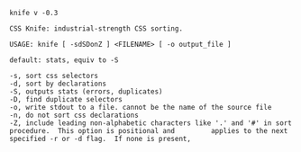     knife v -0.3

    CSS Knife: industrial-strength CSS sorting.

    USAGE: knife [ -sdSDonZ ] <FILENAME> [ -o output_file ] 

    default: stats, equiv to -S

    -s, sort css selectors
    -d, sort by declarations
    -S, outputs stats (errors, duplicates)
    -D, find duplicate selectors
    -o, write stdout to a file. cannot be the name of the source file
    -n, do not sort css declarations
    -Z, include leading non-alphabetic characters like '.' and '#' in sort procedure.  This option is positional and         applies to the next specified -r or -d flag.  If none is present, 
